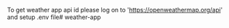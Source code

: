 To get weather app api id please log on to 'https://openweathermap.org/api' and setup .env file#   w e a t h e r - a p p  
 